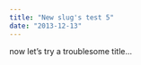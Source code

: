 ```yaml
---
title: "New slug's test 5"
date: "2013-12-13"
---
```


<div class="content">
<p>now let’s try a troublesome title…</p>
</div>
